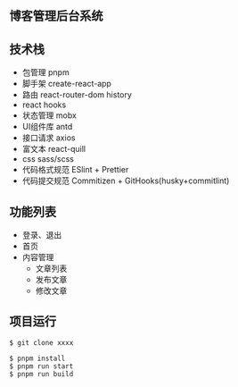 ## 博客管理后台系统
## 技术栈
 - 包管理 pnpm
 - 脚手架 create-react-app
 - 路由 react-router-dom history
 - react hooks
 - 状态管理 mobx
 - UI组件库 antd
 - 接口请求 axios
 - 富文本 react-quill
 - css sass/scss
 - 代码格式规范 ESlint + Prettier
 - 代码提交规范 Commitizen + GitHooks(husky+commitlint)
## 功能列表
 - 登录、退出
 - 首页
 - 内容管理
   - 文章列表
   - 发布文章
   - 修改文章

## 项目运行
```shell
$ git clone xxxx
```

```shell
$ pnpm install
$ pnpm run start
$ pnpm run build
```

